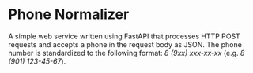 # Phone Normalizer
A simple web service written using FastAPI that processes HTTP POST requests and accepts a phone in the request body as JSON.
The phone number is standardized to the following format: *8 (9xx) xxx-xx-xx* (e.g. *8 (901) 123-45-67*).

